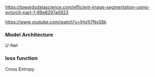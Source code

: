 https://towardsdatascience.com/efficient-image-segmentation-using-pytorch-part-1-89e8297a0923

https://www.youtube.com/watch?v=IHq1t7NxS8k

### Model Architecture

U-Net

### loss function

Cross Entropy


